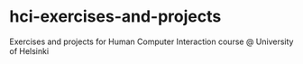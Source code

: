 # hci-exercises-and-projects
Exercises and projects for Human Computer Interaction course @ University of Helsinki
